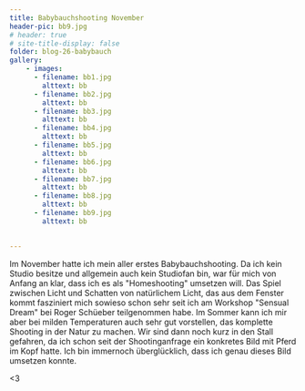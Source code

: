 ```yaml
---
title: Babybauchshooting November
header-pic: bb9.jpg
# header: true
# site-title-display: false
folder: blog-26-babybauch
gallery: 
    - images:
      - filename: bb1.jpg
        alttext: bb
      - filename: bb2.jpg
        alttext: bb
      - filename: bb3.jpg
        alttext: bb
      - filename: bb4.jpg
        alttext: bb
      - filename: bb5.jpg
        alttext: bb
      - filename: bb6.jpg
        alttext: bb
      - filename: bb7.jpg
        alttext: bb
      - filename: bb8.jpg
        alttext: bb
      - filename: bb9.jpg
        alttext: bb
 

---
```

Im November hatte ich mein aller erstes Babybauchshooting. Da ich kein Studio besitze und allgemein auch kein Studiofan bin, war für mich von Anfang an klar, dass ich es als "Homeshooting" umsetzen will. Das Spiel zwischen Licht und Schatten von natürlichem Licht, das aus dem Fenster kommt fasziniert mich sowieso schon sehr seit ich am Workshop "Sensual Dream" bei Roger Schüeber teilgenommen habe. Im Sommer kann ich mir aber bei milden Temperaturen auch sehr gut vorstellen, das komplette Shooting in der Natur zu machen.
Wir sind dann noch kurz in den Stall gefahren, da ich schon seit der Shootinganfrage ein konkretes Bild mit Pferd im Kopf hatte. Ich bin immernoch überglücklich, dass ich genau dieses Bild umsetzen konnte.

&lt;3
